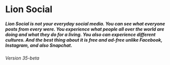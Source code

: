 # Lion Social

##### Lion Social is not your everyday social media. You can see what everyone posts from every were. You experience what people all over the world are doing and what they do for a living. You also can experience different cultures. And the best thing about it is free and ad-free unlike Facebook, Instagram, and also Snapchat.

###### Version 35-beta
